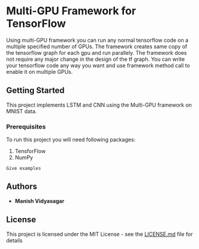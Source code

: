 # Multi-GPU Framework for TensorFlow

Using multi-GPU framework you can run any normal tensorflow code on a multiple specified number of GPUs. The framework creates same copy of the tensorflow graph for each gpu and run parallely. The framework does not require any major change in the design of the tf graph. You can write your tensorflow code any way you want and use framework method call to enable it on multiple GPUs.

## Getting Started

This project implements LSTM and CNN using the Multi-GPU framework on MNIST data.

### Prerequisites

To run this project you will need following packages:
1. TensforFlow
2. NumPy
```
Give examples
```
## Authors

* **Manish Vidyasagar**

## License

This project is licensed under the MIT License - see the [LICENSE.md](LICENSE.md) file for details
